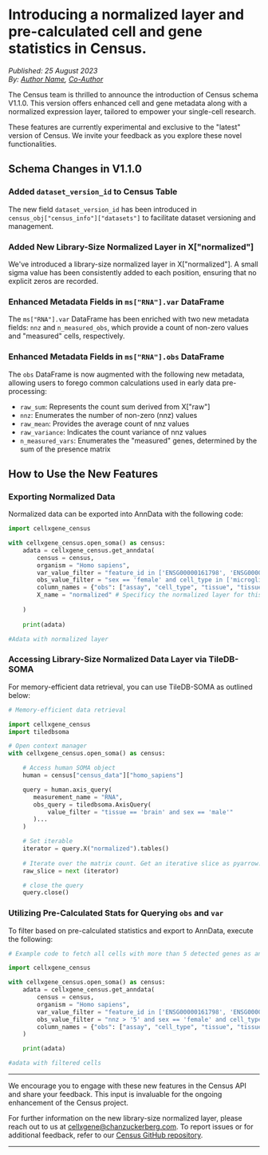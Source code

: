 # Introducing a normalized layer and pre-calculated cell and gene statistics in Census.

*Published: 25 August 2023*  
*By: [Author Name](mailto:author1@chanzuckerberg.com), [Co-Author](mailto:author2@chanzuckerberg.com)*

The Census team is thrilled to announce the introduction of Census schema V1.1.0. This version offers enhanced cell and gene metadata along with a normalized expression layer, tailored to empower your single-cell research.

These features are currently experimental and exclusive to the "latest" version of Census. We invite your feedback as you explore these novel functionalities.

## Schema Changes in V1.1.0

### Added `dataset_version_id` to Census Table

The new field `dataset_version_id` has been introduced in `census_obj["census_info"]["datasets"]` to facilitate dataset versioning and management.

### Added New Library-Size Normalized Layer in X["normalized"]

We've introduced a library-size normalized layer in X["normalized"]. A small sigma value has been consistently added to each position, ensuring that no explicit zeros are recorded.

### Enhanced Metadata Fields in `ms["RNA"].var` DataFrame

The `ms["RNA"].var` DataFrame has been enriched with two new metadata fields: `nnz` and `n_measured_obs`, which provide a count of non-zero values and "measured" cells, respectively.

### Enhanced Metadata Fields in `ms["RNA"].obs` DataFrame

The `obs` DataFrame is now augmented with the following new metadata, allowing users to forego common calculations used in early data pre-processing:

- `raw_sum`: Represents the count sum derived from X["raw"]
- `nnz`: Enumerates the number of non-zero (nnz) values
- `raw_mean`: Provides the average count of nnz values
- `raw_variance`: Indicates the count variance of nnz values
- `n_measured_vars`: Enumerates the "measured" genes, determined by the sum of the presence matrix

## How to Use the New Features

### Exporting Normalized Data

Normalized data can be exported into AnnData with the following code:

```python
import cellxgene_census

with cellxgene_census.open_soma() as census:
    adata = cellxgene_census.get_anndata(
        census = census,
        organism = "Homo sapiens",
        var_value_filter = "feature_id in ['ENSG00000161798', 'ENSG00000188229']",
        obs_value_filter = "sex == 'female' and cell_type in ['microglial cell', 'neuron']",
        column_names = {"obs": ["assay", "cell_type", "tissue", "tissue_general", "suspension_type", "disease"]},
        X_name = "normalized" # Specificy the normalized layer for this query
        
    )
    
    print(adata)

#Adata with normalized layer
```

### Accessing Library-Size Normalized Data Layer via TileDB-SOMA 

For memory-efficient data retrieval, you can use TileDB-SOMA as outlined below:

```python
# Memory-efficient data retrieval

import cellxgene_census
import tiledbsoma

# Open context manager
with cellxgene_census.open_soma() as census:

    # Access human SOMA object
    human = census["census_data"]["homo_sapiens"]

    query = human.axis_query(
       measurement_name = "RNA",
       obs_query = tiledbsoma.AxisQuery(
           value_filter = "tissue == 'brain' and sex == 'male'"
       )...
    )

    # Set iterable
    iterator = query.X("normalized").tables()
    
    # Iterate over the matrix count. Get an iterative slice as pyarrow.Table
    raw_slice = next (iterator)

    # close the query
    query.close()


```

### Utilizing Pre-Calculated Stats for Querying `obs` and `var`

To filter based on pre-calculated statistics and export to AnnData, execute the following:

```python
# Example code to fetch all cells with more than 5 detected genes as an AnnData object

import cellxgene_census

with cellxgene_census.open_soma() as census:
    adata = cellxgene_census.get_anndata(
        census = census,
        organism = "Homo sapiens",
        var_value_filter = "feature_id in ['ENSG00000161798', 'ENSG00000188229']",
        obs_value_filter = "nnz > '5' and sex == 'female' and cell_type in ['microglial cell', 'neuron']", 
        column_names = {"obs": ["assay", "cell_type", "tissue", "tissue_general", "suspension_type", "disease"]},
    )

    print(adata)

#adata with filtered cells
```

---

We encourage you to engage with these new features in the Census API and share your feedback. This input is invaluable for the ongoing enhancement of the Census project.

For further information on the new library-size normalized layer, please reach out to us at [cellxgene@chanzuckerberg.com](cellxgene@chanzuckerberg.com). To report issues or for additional feedback, refer to our [Census GitHub repository](https://github.com/chanzuckerberg/cellxgene-census/issues).

---
